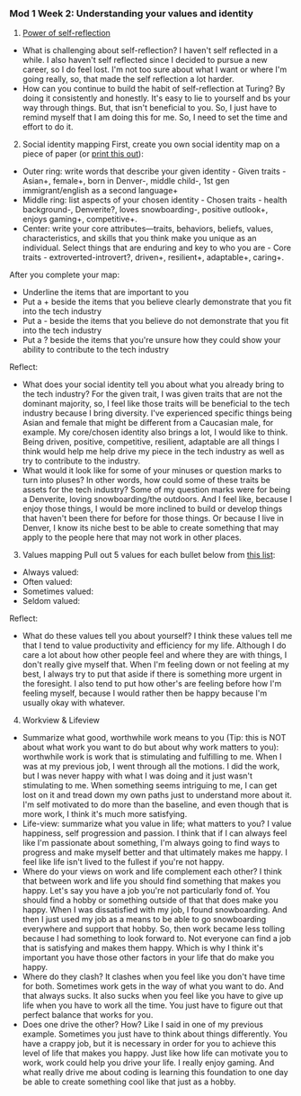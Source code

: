 ### Mod 1 Week 2: Understanding your values and identity
1. [Power of self-reflection](https://medium.com/publishous/the-power-of-self-reflection-c1a654ea03a)
* What is challenging about self-reflection? I haven't self reflected in a while. I also haven't self reflected since I decided to pursue a new career, so I do feel lost. I'm not too sure about what I want or where I'm going really, so, that made the self reflection a lot harder.
* How can you continue to build the habit of self-reflection at Turing? By doing it consistently and honestly. It's easy to lie to yourself and bs your way through things. But, that isn't beneficial to you. So, I just have to remind myself that I am doing this for me. So, I need to set the time and effort to do it.

2. Social identity mapping
First, create you own social identity map on a piece of paper (or [print this out](https://github.com/turingschool/career-development-curriculum/blob/master/files/Social%20Identity%20Map.pdf)):
* Outer ring: write words that describe your given identity - Given traits - Asian+, female+, born in Denver-, middle child-, 1st gen immigrant/english as a second language+
* Middle ring: list aspects of your chosen identity - Chosen traits - health background-, Denverite?, loves snowboarding-, positive outlook+, enjoys gaming+, competitive+.
* Center: write your core attributes—traits, behaviors, beliefs, values, characteristics, and skills that you think make you unique as an individual. Select things that are enduring and key to who you are - Core traits - extroverted-introvert?, driven+, resilient+, adaptable+, caring+.

After you complete your map:
* Underline the items that are important to you
* Put a + beside the items that you believe clearly demonstrate that you fit into the tech industry
* Put a - beside the items that you believe do not demonstrate that you fit into the tech industry
* Put a ? beside the items that you're unsure how they could show your ability to contribute to the tech industry

Reflect:
* What does your social identity tell you about what you already bring to the tech industry?
  For the given trait, I was given traits that are not the dominant majority, so, I feel like those traits will be beneficial to the tech industry because I bring diversity. I've experienced specific things being Asian and female that might be different from a Caucasian male, for example. My core/chosen identity also brings a lot, I would like to think. Being driven, positive, competitive, resilient, adaptable are all things I think would help me help drive my piece in the tech industry as well as try to contribute to the industry.
* What would it look like for some of your minuses or question marks to turn into pluses? In other words, how could some of these traits be assets for the tech industry? Some of my question marks were for being a Denverite, loving snowboarding/the outdoors. And I feel like, because I enjoy those things, I would be more inclined to build or develop things that haven't been there for before for those things. Or because I live in Denver, I know its niche best to be able to create something that may apply to the people here that may not work in other places.

3. Values mapping
Pull out 5 values for each bullet below from [this list](https://docs.google.com/document/d/1wF1afCu5KqLfDa8rLiOH9ICfIWyjWZRS5Dba7UehYMc/edit?usp=sharing):
* Always valued:
* Often valued:
* Sometimes valued:
* Seldom valued:

Reflect:
* What do these values tell you about yourself? I think these values tell me that I tend to value productivity and efficiency for my life. Although I do care a lot about how other people feel and where they are with things, I don't really give myself that. When I'm feeling down or not feeling at my best, I always try to put that aside if there is something more urgent in the foresight. I also tend to put how other's are feeling before how I'm feeling myself, because I would rather then be happy because I'm usually okay with whatever.

4. Workview & Lifeview
* Summarize what good, worthwhile work means to you (Tip: this is NOT about what work you want to do but about why work matters to you): worthwhile work is work that is stimulating and fulfilling to me. When I was at my previous job, I went through all the motions. I did the work, but I was never happy with what I was doing and it just wasn't stimulating to me. When something seems intriguing to me, I can get lost on it and tread down my own paths just to understand more about it. I'm self motivated to do more than the baseline, and even though that is more work, I think it's much more satisfying.
* Life-view: summarize what you value in life; what matters to you? I value happiness, self progression and passion. I think that if I can always feel like I'm passionate about something, I'm always going to find ways to progress and make myself better and that ultimately makes me happy. I feel like life isn't lived to the fullest if you're not happy.
* Where do your views on work and life complement each other? I think that between work and life you should find something that makes you happy. Let's say you have a job you're not particularly fond of. You should find a hobby or something outside of that that does make you happy. When I was dissatisfied with my job, I found snowboarding. And then I just used my job as a means to be able to go snowboarding everywhere and support that hobby. So, then work became less tolling because I had something to look forward to. Not everyone can find a job that is satisfying and makes them happy. Which is why I think it's important you have those other factors in your life that do make you happy.
* Where do they clash?
It clashes when you feel like you don't have time for both. Sometimes work gets in the way of what you want to do. And that always sucks. It also sucks when you feel like you have to give up life when you have to work all the time. You just have to figure out that perfect balance that works for you.
* Does one drive the other? How?
Like I said in one of my previous example. Sometimes you just have to think about things differently. You have a crappy job, but it is necessary in order for you to achieve this level of life that makes you happy. Just like how life can motivate you to work, work could help you drive your life. I really enjoy gaming. And what really drive me about coding is learning this foundation to one day be able to create something cool like that just as a hobby.
